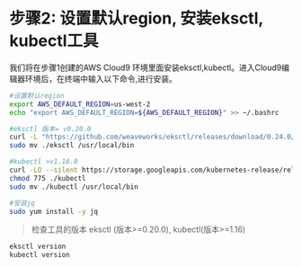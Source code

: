 # 步骤2: 设置默认region, 安装eksctl, kubectl工具

我们将在步骤1创建的AWS Cloud9 环境里面安装eksctl,kubectl。进入Cloud9编辑器环境后，在终端中输入以下命令,进行安装。

```bash
#设置默认region
export AWS_DEFAULT_REGION=us-west-2
echo "export AWS_DEFAULT_REGION=${AWS_DEFAULT_REGION}" >> ~/.bashrc

#eksctl 版本= v0.20.0
curl -L "https://github.com/weaveworks/eksctl/releases/download/0.24.0/eksctl_$(uname -s)_amd64.tar.gz" | tar xz -C .
sudo mv ./eksctl /usr/local/bin

#kubectl >v1.16.0
curl -LO --silent https://storage.googleapis.com/kubernetes-release/release/`curl -s https://storage.googleapis.com/kubernetes-release/release/stable.txt`/bin/linux/amd64/kubectl
chmod 775 ./kubectl
sudo mv ./kubectl /usr/local/bin

#安装jq
sudo yum install -y jq

```

>检查工具的版本 eksctl (版本>=0.20.0), kubectl(版本>=1.16)

```bash
eksctl version
kubectl version
```

